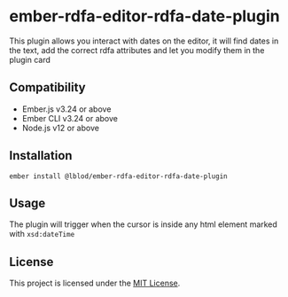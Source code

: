 # ember-rdfa-editor-rdfa-date-plugin


This plugin allows you interact with dates on the editor, it will find dates in the text, add the correct rdfa attributes and let you modify them in the plugin card


## Compatibility


* Ember.js v3.24 or above
* Ember CLI v3.24 or above
* Node.js v12 or above


## Installation

```
ember install @lblod/ember-rdfa-editor-rdfa-date-plugin
```

## Usage

The plugin will trigger when the cursor is inside any html element marked with `xsd:dateTime`

## License


This project is licensed under the [MIT License](LICENSE.md).
